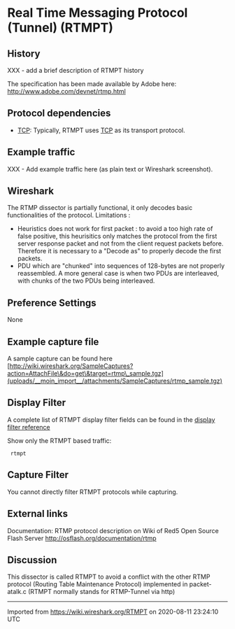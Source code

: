 # Real Time Messaging Protocol (Tunnel) (RTMPT)

## History

XXX - add a brief description of RTMPT history

The specification has been made available by Adobe here: <http://www.adobe.com/devnet/rtmp.html>

## Protocol dependencies

  - [TCP](/TCP): Typically, RTMPT uses [TCP](/TCP) as its transport protocol.

## Example traffic

XXX - Add example traffic here (as plain text or Wireshark screenshot).

## Wireshark

The RTMP dissector is partially functional, it only decodes basic functionalities of the protocol. Limitations :

  - Heuristics does not work for first packet : to avoid a too high rate of false positive, this heurisitics only matches the protocol from the first server response packet and not from the client request packets before. Therefore it is necessary to a "Decode as" to properly decode the first packets.
  - PDU which are "chunked" into sequences of 128-bytes are not properly reassembled. A more general case is when two PDUs are interleaved, with chunks of the two PDUs being interleaved.

## Preference Settings

None

## Example capture file

A sample capture can be found here [http://wiki.wireshark.org/SampleCaptures?action=AttachFile\&do=get\&target=rtmp\_sample.tgz](uploads/__moin_import__/attachments/SampleCaptures/rtmp_sample.tgz)

## Display Filter

A complete list of RTMPT display filter fields can be found in the [display filter reference](http://www.wireshark.org/docs/dfref/r/rtmpt.html)

Show only the RTMPT based traffic:

``` 
 rtmpt 
```

## Capture Filter

You cannot directly filter RTMPT protocols while capturing.

## External links

Documentation: RTMP protocol description on Wiki of Red5 Open Source Flash Server <http://osflash.org/documentation/rtmp>

## Discussion

This dissector is called RTMPT to avoid a conflict with the other RTMP protocol (Routing Table Maintenance Protocol) implemented in packet-atalk.c (RTMPT normally stands for RTMP-Tunnel via http)

---

Imported from https://wiki.wireshark.org/RTMPT on 2020-08-11 23:24:10 UTC
